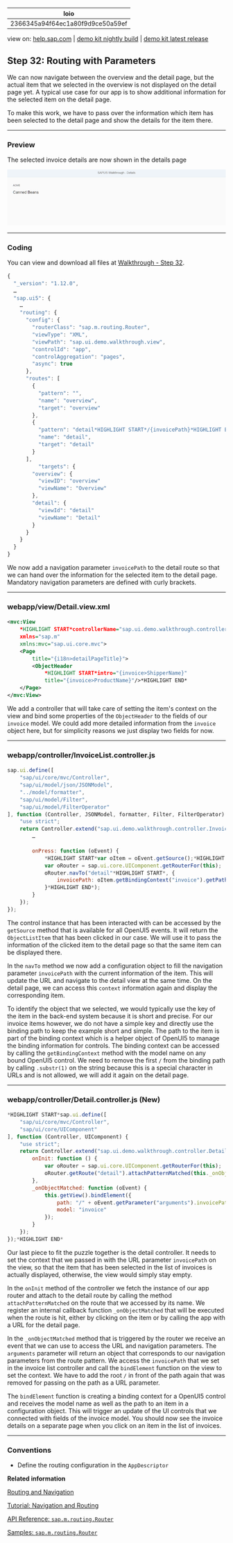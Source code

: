 | loio |
| -----|
| 2366345a94f64ec1a80f9d9ce50a59ef |

<div id="loio">

view on: [help.sap.com](https://help.sap.com/viewer/DRAFT/3237636b137e43519a20ad5513c49ccb/latest/en-US/2366345a94f64ec1a80f9d9ce50a59ef.html) | [demo kit nightly build](https://openui5nightly.hana.ondemand.com/#/topic/2366345a94f64ec1a80f9d9ce50a59ef) | [demo kit latest release](https://openui5.hana.ondemand.com/#/topic/2366345a94f64ec1a80f9d9ce50a59ef)</div>
<!-- loio2366345a94f64ec1a80f9d9ce50a59ef -->

## Step 32: Routing with Parameters

We can now navigate between the overview and the detail page, but the actual item that we selected in the overview is not displayed on the detail page yet. A typical use case for our app is to show additional information for the selected item on the detail page.

To make this work, we have to pass over the information which item has been selected to the detail page and show the details for the item there.

***

### Preview

   
  
The selected invoice details are now shown in the details page<a name="loio2366345a94f64ec1a80f9d9ce50a59ef__fig_r1j_pst_mr"/>

 ![](loio3a961735fdea4598a24c0ca1a3b7a5b2_HiRes.png "The selected invoice details are now shown in the details page") 

***

### Coding

You can view and download all files at [Walkthrough - Step 32](https://openui5.hana.ondemand.com/explored.html#/sample/sap.m.tutorial.walkthrough.32/preview).

``` js
{
  "_version": "1.12.0",
  …
  "sap.ui5": {
	…
	"routing": {
	  "config": {
		"routerClass": "sap.m.routing.Router",
		"viewType": "XML",
		"viewPath": "sap.ui.demo.walkthrough.view",
		"controlId": "app",
		"controlAggregation": "pages",
		"async": true
	  },
	  "routes": [
		{
		  "pattern": "",
		  "name": "overview",
		  "target": "overview"
		},
		{
		  "pattern": "detail*HIGHLIGHT START*/{invoicePath}*HIGHLIGHT END*",
		  "name": "detail",
		  "target": "detail"
		}
	  ],
		  "targets": {
		"overview": {
		  "viewID": "overview"
		  "viewName": "Overview"
		},
		"detail": {
		  "viewId": "detail"
		  "viewName": "Detail"
		}
	  }
	}
  }
}
```

We now add a navigation parameter `invoicePath` to the detail route so that we can hand over the information for the selected item to the detail page. Mandatory navigation parameters are defined with curly brackets.

***

### webapp/view/Detail.view.xml

``` xml
<mvc:View
	*HIGHLIGHT START*controllerName="sap.ui.demo.walkthrough.controller.Detail"*HIGHLIGHT END*
	xmlns="sap.m"
	xmlns:mvc="sap.ui.core.mvc">
	<Page
		title="{i18n>detailPageTitle}">
		<ObjectHeader
			*HIGHLIGHT START*intro="{invoice>ShipperName}"
			title="{invoice>ProductName}"/>*HIGHLIGHT END*
	</Page>
</mvc:View>
```

We add a controller that will take care of setting the item's context on the view and bind some properties of the `ObjectHeader` to the fields of our `invoice` model. We could add more detailed information from the `invoice` object here, but for simplicity reasons we just display two fields for now.

***

### webapp/controller/InvoiceList.controller.js

``` js
sap.ui.define([
	"sap/ui/core/mvc/Controller",
	"sap/ui/model/json/JSONModel",
	"../model/formatter",
	"sap/ui/model/Filter",
	"sap/ui/model/FilterOperator"
], function (Controller, JSONModel, formatter, Filter, FilterOperator) {
	"use strict";
	return Controller.extend("sap.ui.demo.walkthrough.controller.InvoiceList", {
		…

		onPress: function (oEvent) {
			*HIGHLIGHT START*var oItem = oEvent.getSource();*HIGHLIGHT END*
			var oRouter = sap.ui.core.UIComponent.getRouterFor(this);
			oRouter.navTo("detail"*HIGHLIGHT START*, {
				invoicePath: oItem.getBindingContext("invoice").getPath().substr(1)
			}*HIGHLIGHT END*);
		}
	});
});
```

The control instance that has been interacted with can be accessed by the `getSource` method that is available for all OpenUI5 events. It will return the `ObjectListItem` that has been clicked in our case. We will use it to pass the information of the clicked item to the detail page so that the same item can be displayed there.

In the `navTo` method we now add a configuration object to fill the navigation parameter `invoicePath` with the current information of the item. This will update the URL and navigate to the detail view at the same time. On the detail page, we can access this `context` information again and display the corresponding item.

To identify the object that we selected, we would typically use the key of the item in the back-end system because it is short and precise. For our invoice items however, we do not have a simple key and directly use the binding path to keep the example short and simple. The path to the item is part of the binding context which is a helper object of OpenUI5 to manage the binding information for controls. The binding context can be accessed by calling the `getBindingContext` method with the model name on any bound OpenUI5 control. We need to remove the first `/` from the binding path by calling `.substr(1)` on the string because this is a special character in URLs and is not allowed, we will add it again on the detail page.

***

### webapp/controller/Detail.controller.js \(New\)

``` js
*HIGHLIGHT START*sap.ui.define([
	"sap/ui/core/mvc/Controller",
	"sap/ui/core/UIComponent"
], function (Controller, UIComponent) {
	"use strict";
	return Controller.extend("sap.ui.demo.walkthrough.controller.Detail", {
		onInit: function () {
			var oRouter = sap.ui.core.UIComponent.getRouterFor(this);
			oRouter.getRoute("detail").attachPatternMatched(this._onObjectMatched, this);
		},
		_onObjectMatched: function (oEvent) {
			this.getView().bindElement({
				path: "/" + oEvent.getParameter("arguments").invoicePath,
				model: "invoice"
			});
		}
	});
});*HIGHLIGHT END*
```

Our last piece to fit the puzzle together is the detail controller. It needs to set the context that we passed in with the URL parameter `invoicePath` on the view, so that the item that has been selected in the list of invoices is actually displayed, otherwise, the view would simply stay empty.

In the `onInit` method of the controller we fetch the instance of our app router and attach to the detail route by calling the method `attachPatternMatched` on the route that we accessed by its name. We register an internal callback function `_onObjectMatched` that will be executed when the route is hit, either by clicking on the item or by calling the app with a URL for the detail page.

In the `_onObjectMatched` method that is triggered by the router we receive an event that we can use to access the URL and navigation parameters. The `arguments` parameter will return an object that corresponds to our navigation parameters from the route pattern. We access the `invoicePath` that we set in the invoice list controller and call the `bindElement` function on the view to set the context. We have to add the root `/` in front of the path again that was removed for passing on the path as a URL parameter.

The `bindElement` function is creating a binding context for a OpenUI5 control and receives the model name as well as the path to an item in a configuration object. This will trigger an update of the UI controls that we connected with fields of the invoice model. You should now see the invoice details on a separate page when you click on an item in the list of invoices.

***

### Conventions

-   Define the routing configuration in the `AppDescriptor`


**Related information**  


[Routing and Navigation](Routing_and_Navigation_3d18f20.md)

[Tutorial: Navigation and Routing](Navigation_and_Routing_1b6dcd3.md)

[API Reference: `sap.m.routing.Router`](https://openui5.hana.ondemand.com/#docs/api/symbols/sap.m.routing.Router.html)

[Samples: `sap.m.routing.Router` ](https://openui5.hana.ondemand.com/explored.html#/entity/sap.m.routing.Router/samples)

